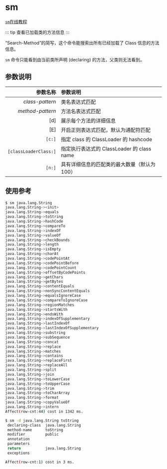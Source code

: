 # sm

[`sm`在线教程](https://arthas.aliyun.com/doc/arthas-tutorials.html?language=cn&id=sm)

::: tip
查看已加载类的方法信息
:::

“Search-Method”的简写，这个命令能搜索出所有已经加载了 Class 信息的方法信息。

`sm` 命令只能看到由当前类所声明 (declaring) 的方法，父类则无法看到。

## 参数说明

|              参数名称 | 参数说明                                     |
| --------------------: | :------------------------------------------- |
|       _class-pattern_ | 类名表达式匹配                               |
|      _method-pattern_ | 方法名表达式匹配                             |
|                   [d] | 展示每个方法的详细信息                       |
|                   [E] | 开启正则表达式匹配，默认为通配符匹配         |
|                `[c:]` | 指定 class 的 ClassLoader 的 hashcode        |
| `[classLoaderClass:]` | 指定执行表达式的 ClassLoader 的 class name   |
|                `[n:]` | 具有详细信息的匹配类的最大数量（默认为 100） |

## 使用参考

```bash
$ sm java.lang.String
java.lang.String-><init>
java.lang.String->equals
java.lang.String->toString
java.lang.String->hashCode
java.lang.String->compareTo
java.lang.String->indexOf
java.lang.String->valueOf
java.lang.String->checkBounds
java.lang.String->length
java.lang.String->isEmpty
java.lang.String->charAt
java.lang.String->codePointAt
java.lang.String->codePointBefore
java.lang.String->codePointCount
java.lang.String->offsetByCodePoints
java.lang.String->getChars
java.lang.String->getBytes
java.lang.String->contentEquals
java.lang.String->nonSyncContentEquals
java.lang.String->equalsIgnoreCase
java.lang.String->compareToIgnoreCase
java.lang.String->regionMatches
java.lang.String->startsWith
java.lang.String->endsWith
java.lang.String->indexOfSupplementary
java.lang.String->lastIndexOf
java.lang.String->lastIndexOfSupplementary
java.lang.String->substring
java.lang.String->subSequence
java.lang.String->concat
java.lang.String->replace
java.lang.String->matches
java.lang.String->contains
java.lang.String->replaceFirst
java.lang.String->replaceAll
java.lang.String->split
java.lang.String->join
java.lang.String->toLowerCase
java.lang.String->toUpperCase
java.lang.String->trim
java.lang.String->toCharArray
java.lang.String->format
java.lang.String->copyValueOf
java.lang.String->intern
Affect(row-cnt:44) cost in 1342 ms.
```

```bash
$ sm -d java.lang.String toString
 declaring-class  java.lang.String
 method-name      toString
 modifier         public
 annotation
 parameters
 return           java.lang.String
 exceptions

Affect(row-cnt:1) cost in 3 ms.
```
